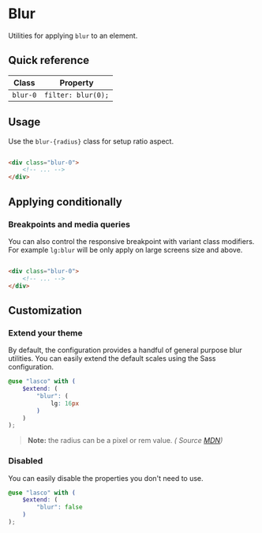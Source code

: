 # Blur

Utilities for applying `blur` to an element.

## Quick reference

| Class    | Property           |
|----------|--------------------|
| `blur-0` | `filter: blur(0);` |

## Usage

Use the `blur-{radius}` class for setup ratio aspect.

```html

<div class="blur-0">
    <!-- ... -->
</div>
```

## Applying conditionally

### Breakpoints and media queries

You can also control the responsive breakpoint with variant class modifiers. For example `lg:blur` will be only apply on
large screens size and above.

```html

<div class="blur-0">
    <!-- ... -->
</div>
```

## Customization

### Extend your theme

By default, the configuration provides a handful of general purpose blur utilities. You can easily extend the default
scales using the Sass configuration.

```scss
@use "lasco" with (
    $extend: (
        "blur": (
            lg: 16px
        )
    )
);
```

> **Note:** the radius can be a pixel or rem value. _(
Source [MDN](https://developer.mozilla.org/en-US/docs/Web/CSS/filter-function/blur()#examples))_

### Disabled

You can easily disable the properties you don't need to use.

```scss
@use "lasco" with (
    $extend: (
        "blur": false
    )
);
```
